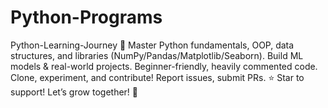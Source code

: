 # Python-Programs
Python-Learning-Journey 🚀 Master Python fundamentals, OOP, data structures, and libraries (NumPy/Pandas/Matplotlib/Seaborn). Build ML models &amp; real-world projects. Beginner-friendly, heavily commented code. Clone, experiment, and contribute! Report issues, submit PRs. ⭐ Star to support! Let’s grow together! 🌱
